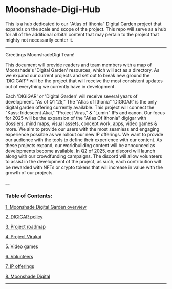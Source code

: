 # Moonshade-Digi-Hub
This is a hub dedicated to our "Atlas of Ithonia" Digital Garden project that expands on the scale and scope of the project. This repo will serve as a hub for all of the additional orbital content that may pertain to the project that mighty not necessarily center it.
___

Greetings MoonshadeDigi Team!

  This document will provide readers and team members with a map of Moonshade's 'Digital Garden' resources, which will act as a directory. 
As we expand our current projects and set out to break new ground the 'DIGIGAR'* will be the project that will receive the most consistent updates out of everything we currently have in development. 

Each 'DIGIGAR' or 'Digital Garden' will receive several years of development. "As of Q1 '25," The "Atlas of Ithonia" 'DIGIGAR' is the only digital garden offering currently available. This project will connect the "Kass: Iridescent Akai," "Project Viras," & "Lumin" IPs and canon. Our focus for 2025 will be the expansion of the "Atlas Of Ithonia" digigar with dossiers, mind maps, visual assets, concept work, apps, video games & more. We aim to provide our users with the most seamless and engaging experience possible as we rollout our new IP offerings. We want to provide our audience with the tools to define their experience with our content. As these projects expand, our worldbuilding content will be announced as developments become available. In Q2 of 2025, our discord will launch along with our crowdfunding campaigns. The discord will allow volunteers to assist in the development of the project, as such, each contribution will be rewarded with NFTs or crypto tokens that will increase in value with the growth of our projects. 

__
### Table of Contents:

[1. Moonshade Digital Garden overview](https://github.com/Moonshade-Digital/Moonshade-Digi-Hub/blob/main/01.%20Moonshade%20Digital%20Garden%20overview/Description.md)

[2. DIGIGAR policy](https://github.com/Moonshade-Digital/Moonshade-Digi-Hub/blob/main/02.%20DIGIGAR/Digital%20Garden%20Policy.md)

[3. Project roadmap](https://github.com/Moonshade-Digital/Moonshade-Digi-Hub/blob/main/03.%20Project%20Roadmap/Roadmap.md)

[4. Project Virakai](https://github.com/Moonshade-Digital/Moonshade-Digi-Hub/blob/main/04.%20Project%3A%20Virakai/Virakai.md)

[5. Video games](https://github.com/Moonshade-Digital/Moonshade-Digi-Hub/blob/main/05.%20Games/Lumin%2C%20Ithonia%2C%20%26%20More.md)

[6. Volunteers](https://github.com/Moonshade-Digital/Moonshade-Digi-Hub/blob/main/06.%20Volunteer%20Policy/Volunteers%20%26%20Temp%20Staff%20Roles)

[7. IP offerings](https://github.com/Moonshade-Digital/Moonshade-Digi-Hub/blob/main/07.%20IP%20Launches/Moonshade%3A%20IPs%20%26%20Launches)

[8. Moonshade Digital](https://github.com/Moonshade-Digital/Moonshade-Digi-Hub/blob/main/08.%20Moonshade%20Digital/Moonshade%20Digi)

____
